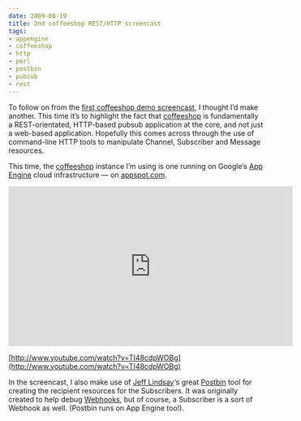 ```yaml
---
date: 2009-08-19
title: 2nd coffeeshop REST/HTTP screencast
tags:
- appengine
- coffeeshop
- http
- perl
- postbin
- pubsub
- rest
---
```



To follow on from the [first coffeeshop demo screencast](/blog/posts/2009/07/28/first-coffeeshop-demo-screencast/), I thought I’d make another. This time it’s to highlight the fact that [coffeeshop](http://wiki.github.com/qmacro/coffeeshop) is fundamentally a REST-orientated, HTTP-based pubsub application at the core, and not just a web-based application. Hopefully this comes across through the use of command-line HTTP tools to manipulate Channel, Subscriber and Message resources.

This time, the [coffeeshop](http://wiki.github.com/qmacro/coffeeshop) instance I’m using is one running on Google’s [App Engine](http://code.google.com/appengine/) cloud infrastructure — on [appspot.com](http://appgallery.appspot.com/).

<iframe width="560" height="315" src="https://www.youtube.com/embed/TI48cdpWOBg?si=RpV5djGPjMqJI8zb" title="YouTube video player" frameborder="0" allow="accelerometer; autoplay; clipboard-write; encrypted-media; gyroscope; picture-in-picture; web-share" referrerpolicy="strict-origin-when-cross-origin" allowfullscreen></iframe>

[http://www.youtube.com/watch?v=TI48cdpWOBg](http://www.youtube.com/watch?v=TI48cdpWOBg)

In the screencast, I also make use of [Jeff Lindsay](http://progrium.com/)‘s great [Postbin](http://www.postbin.org/) tool for creating the recipient resources for the Subscribers. It was originally created to help debug [Webhooks](http://blog.webhooks.org/), but of course, a Subscriber is a sort of Webhook as well. (Postbin runs on App Engine too!).
